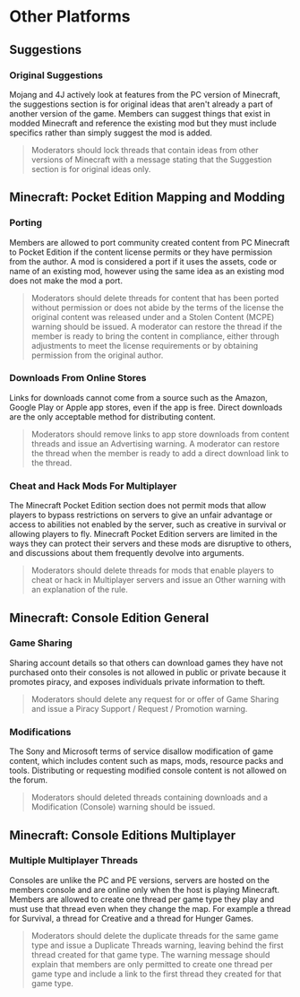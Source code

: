 # Other Platforms 

## Suggestions

### Original Suggestions 

Mojang and 4J actively look at features from the PC version of Minecraft, the suggestions section is for original ideas that aren't already a part of another version of the game. Members can suggest things that exist in modded Minecraft and reference the existing mod but they must include specifics rather than simply suggest the mod is added.

> Moderators should lock threads that contain ideas from other versions of Minecraft with a message stating that the Suggestion section is for original ideas only.

## Minecraft: Pocket Edition Mapping and Modding

### Porting 

Members are allowed to port community created content from PC Minecraft to Pocket Edition if the content license permits or they have permission from the author. A mod is considered a port if it uses the assets, code or name of an existing mod, however using the same idea as an existing mod does not make the mod a port.

> Moderators should delete threads for content that has been ported without permission or does not abide by the terms of the license the original content was released under and a Stolen Content (MCPE) warning should be issued. A moderator can restore the thread if the member is ready to bring the content in compliance, either through adjustments to meet the license requirements or by obtaining permission from the original author.

### Downloads From Online Stores

Links for downloads cannot come from a source such as the Amazon, Google Play or Apple app stores, even if the app is free. Direct downloads are the only acceptable method for distributing content.

> Moderators should remove links to app store downloads from content threads and issue an Advertising warning. A moderator can restore the thread when the member is ready to add a direct download link to the thread.

### Cheat and Hack Mods For Multiplayer

The Minecraft Pocket Edition section does not permit mods that allow players to bypass restrictions on servers to give an unfair advantage or access to abilities not enabled by the server, such as creative in survival or allowing players to fly. Minecraft Pocket Edition servers are limited in the ways they can protect their servers and these mods are disruptive to others, and discussions about them frequently devolve into arguments.

> Moderators should delete threads for mods that enable players to cheat or hack in Multiplayer servers and issue an Other warning with an explanation of the rule.

## Minecraft: Console Edition General

### Game Sharing

Sharing account details so that others can download games they have not purchased onto their consoles is not allowed in public or private because it promotes piracy, and exposes individuals private information to theft.

> Moderators should delete any request for or offer of Game Sharing and issue a Piracy Support / Request / Promotion warning.

### Modifications

The Sony and Microsoft terms of service disallow modification of game content, which includes content such as maps, mods, resource packs and tools. Distributing or requesting modified console content is not allowed on the forum.

> Moderators should deleted threads containing downloads and a Modification (Console) warning should be issued.

## Minecraft: Console Editions Multiplayer

### Multiple Multiplayer Threads

Consoles are unlike the PC and PE versions, servers are hosted on the members console and are online only when the host is playing Minecraft. Members are allowed to create one thread per game type they play and must use that thread even when they change the map. For example a thread for Survival, a thread for Creative and a thread for Hunger Games.

> Moderators should delete the duplicate threads for the same game type and issue a Duplicate Threads warning, leaving behind the first thread created for that game type. The warning message should explain that members are only permitted to create one thread per game type and include a link to the first thread they created for that game type.
